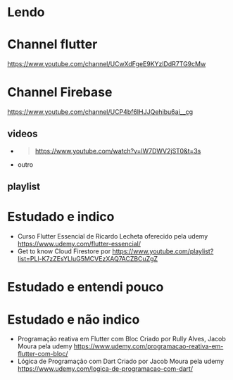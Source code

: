 # Lendo



# Channel flutter
https://www.youtube.com/channel/UCwXdFgeE9KYzlDdR7TG9cMw

# Channel Firebase
https://www.youtube.com/channel/UCP4bf6IHJJQehibu6ai__cg

## videos
- > https://www.youtube.com/watch?v=lW7DWV2jST0&t=3s
- outro
## playlist



# Estudado e indico

- Curso Flutter Essencial de Ricardo Lecheta oferecido pela udemy https://www.udemy.com/flutter-essencial/
- Get to know Cloud Firestore por https://www.youtube.com/playlist?list=PLl-K7zZEsYLluG5MCVEzXAQ7ACZBCuZgZ

# Estudado e entendi pouco


# Estudado e não indico

- Programação reativa em Flutter com Bloc Criado por Rully Alves, Jacob Moura pela udemy https://www.udemy.com/programacao-reativa-em-flutter-com-bloc/
- Lógica de Programação com Dart Criado por Jacob Moura pela udemy https://www.udemy.com/logica-de-programacao-com-dart/
